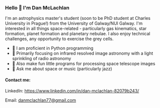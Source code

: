 ### Hello 👋 I'm Dan McLachlan

I'm an astrophysics master's student (soon to be PhD student at Charles University in Prague!) from the University of Galway/NUI Galway. I'm interested in all things space-related - particularly gas kinematics, star formation, planet formation and planetary nebulae. 
I also enjoy technical challenges, any opportunity to exercise the grey cells.

- 🌳 I am proficient in Python programming
- 🔭 Primarily focusing on infrared resolved image astronomy with a light sprinkling of radio astronomy
- 🌱 Also make fun little programs for processing space telescope images
- 💬 Ask me about space or music (particularly jazz)

#### Contact me:
LinkedIn: https://www.linkedin.com/in/dan-mclachlan-82079b243/

Email: danmclachlan77@gmail.com

